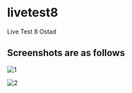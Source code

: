 # livetest8

Live Test 8 Ostad

## Screenshots are as follows


![1](https://github.com/syfulsharif/liveTest8/assets/2669892/112efe50-88ff-422e-8500-a6f8566e9e31)


![2](https://github.com/syfulsharif/liveTest8/assets/2669892/97a58ef7-5b70-4abe-adb6-185e430fff04)
